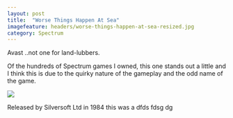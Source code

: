 ```yaml
---
layout: post
title:  "Worse Things Happen At Sea"
imagefeature: headers/worse-things-happen-at-sea-resized.jpg
category: Spectrum
---
```



Avast ..not one for land-lubbers.

Of the hundreds of Spectrum games I owned, this one stands out a little and I think this is due to the quirky nature of the gameplay and the odd name of the game.

<img src="{{ site.url }}/images/gameshots/wthas.gif" class="image_fullwidth">

Released by Silversoft Ltd in 1984 this was a dfds fdsg dg